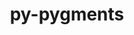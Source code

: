 ---
title: "py-pygments"
layout: cache
categories: [package, develop-2024-02-25]
meta: {"versions": ["2.13.0", "2.16.1"], "compilers": ["apple-clang@=15.0.0", "gcc@=11.1.0", "gcc@=11.4.0", "gcc@=7.5.0", "gcc@=9.4.0", "oneapi@=2024.0.0"], "oss": ["ubuntu18.04", "ubuntu20.04", "ubuntu22.04", "ventura"], "platforms": ["darwin", "linux"], "targets": ["aarch64", "neoverse_v1", "neoverse_v2", "ppc64le", "x86_64_v3"], "stacks": ["data-vis-sdk", "e4s", "e4s-neoverse-v2", "e4s-neoverse_v1", "e4s-oneapi", "e4s-power", "ml-darwin-aarch64-mps", "ml-linux-x86_64-cpu", "ml-linux-x86_64-cuda", "ml-linux-x86_64-rocm", "radiuss", "root"], "num_specs": 17, "num_specs_by_stack": {"ml-darwin-aarch64-mps": 1, "root": 17, "radiuss": 2, "e4s-neoverse_v1": 2, "e4s-power": 2, "data-vis-sdk": 2, "e4s": 3, "e4s-neoverse-v2": 2, "ml-linux-x86_64-cpu": 1, "ml-linux-x86_64-rocm": 1, "ml-linux-x86_64-cuda": 1, "e4s-oneapi": 2}}
spec_details: [{"hash": "zv6b2eqamub3zxcz6ug736pmzotxv3h5", "compiler": "apple-clang@=15.0.0", "versions": ["2.16.1"], "os": "ventura", "platform": "darwin", "target": "aarch64", "variants": ["build_system=python_pip"], "stacks": ["ml-darwin-aarch64-mps", "root"], "size": "-", "tarball": "https://binaries.spack.io/develop-2024-02-25/build_cache/darwin-ventura-aarch64/apple-clang-15.0.0/py-pygments-2.16.1/darwin-ventura-aarch64-apple-clang-15.0.0-py-pygments-2.16.1-zv6b2eqamub3zxcz6ug736pmzotxv3h5.spack"}, {"hash": "ljbb5x2ziceg3wrqdoufjg5dnt4pzs7v", "compiler": "gcc@=7.5.0", "versions": ["2.16.1"], "os": "ubuntu18.04", "platform": "linux", "target": "x86_64_v3", "variants": ["build_system=python_pip"], "stacks": ["radiuss", "root"], "size": "-", "tarball": "https://binaries.spack.io/develop-2024-02-25/build_cache/linux-ubuntu18.04-x86_64_v3/gcc-7.5.0/py-pygments-2.16.1/linux-ubuntu18.04-x86_64_v3-gcc-7.5.0-py-pygments-2.16.1-ljbb5x2ziceg3wrqdoufjg5dnt4pzs7v.spack"}, {"hash": "izjlbzfcntkfdk33rpo6ovpojwezw72k", "compiler": "gcc@=7.5.0", "versions": ["2.13.0"], "os": "ubuntu18.04", "platform": "linux", "target": "x86_64_v3", "variants": ["build_system=python_pip"], "stacks": ["radiuss", "root"], "size": "-", "tarball": "https://binaries.spack.io/develop-2024-02-25/build_cache/linux-ubuntu18.04-x86_64_v3/gcc-7.5.0/py-pygments-2.13.0/linux-ubuntu18.04-x86_64_v3-gcc-7.5.0-py-pygments-2.13.0-izjlbzfcntkfdk33rpo6ovpojwezw72k.spack"}, {"hash": "fulyqlqyxlfozz3rg4k6qdfbarqjlyf6", "compiler": "gcc@=11.4.0", "versions": ["2.16.1"], "os": "ubuntu20.04", "platform": "linux", "target": "neoverse_v1", "variants": ["build_system=python_pip"], "stacks": ["e4s-neoverse_v1", "root"], "size": "-", "tarball": "https://binaries.spack.io/develop-2024-02-25/build_cache/linux-ubuntu20.04-neoverse_v1/gcc-11.4.0/py-pygments-2.16.1/linux-ubuntu20.04-neoverse_v1-gcc-11.4.0-py-pygments-2.16.1-fulyqlqyxlfozz3rg4k6qdfbarqjlyf6.spack"}, {"hash": "kdw5tzhwh2f4moixnksc655qmu7acheg", "compiler": "gcc@=11.4.0", "versions": ["2.16.1"], "os": "ubuntu20.04", "platform": "linux", "target": "neoverse_v1", "variants": ["build_system=python_pip"], "stacks": ["e4s-neoverse_v1", "root"], "size": "-", "tarball": "https://binaries.spack.io/develop-2024-02-25/build_cache/linux-ubuntu20.04-neoverse_v1/gcc-11.4.0/py-pygments-2.16.1/linux-ubuntu20.04-neoverse_v1-gcc-11.4.0-py-pygments-2.16.1-kdw5tzhwh2f4moixnksc655qmu7acheg.spack"}, {"hash": "sttyuzfzqhpg3fadxxtbsawumuxbgzeo", "compiler": "gcc@=9.4.0", "versions": ["2.16.1"], "os": "ubuntu20.04", "platform": "linux", "target": "ppc64le", "variants": ["build_system=python_pip"], "stacks": ["root", "e4s-power"], "size": "-", "tarball": "https://binaries.spack.io/develop-2024-02-25/build_cache/linux-ubuntu20.04-ppc64le/gcc-9.4.0/py-pygments-2.16.1/linux-ubuntu20.04-ppc64le-gcc-9.4.0-py-pygments-2.16.1-sttyuzfzqhpg3fadxxtbsawumuxbgzeo.spack"}, {"hash": "bungoskhyvqmlcc76fizipy32riq52gm", "compiler": "gcc@=9.4.0", "versions": ["2.16.1"], "os": "ubuntu20.04", "platform": "linux", "target": "ppc64le", "variants": ["build_system=python_pip"], "stacks": ["root", "e4s-power"], "size": "-", "tarball": "https://binaries.spack.io/develop-2024-02-25/build_cache/linux-ubuntu20.04-ppc64le/gcc-9.4.0/py-pygments-2.16.1/linux-ubuntu20.04-ppc64le-gcc-9.4.0-py-pygments-2.16.1-bungoskhyvqmlcc76fizipy32riq52gm.spack"}, {"hash": "bcmwvl5e6x63fso7umzt7rtoprf7dihu", "compiler": "gcc@=11.1.0", "versions": ["2.16.1"], "os": "ubuntu20.04", "platform": "linux", "target": "x86_64_v3", "variants": ["build_system=python_pip"], "stacks": ["data-vis-sdk", "root"], "size": "-", "tarball": "https://binaries.spack.io/develop-2024-02-25/build_cache/linux-ubuntu20.04-x86_64_v3/gcc-11.1.0/py-pygments-2.16.1/linux-ubuntu20.04-x86_64_v3-gcc-11.1.0-py-pygments-2.16.1-bcmwvl5e6x63fso7umzt7rtoprf7dihu.spack"}, {"hash": "2zdylbdyggehgwrrw3mulx3xpv5mestj", "compiler": "gcc@=11.1.0", "versions": ["2.16.1"], "os": "ubuntu20.04", "platform": "linux", "target": "x86_64_v3", "variants": ["build_system=python_pip"], "stacks": ["data-vis-sdk", "root"], "size": "-", "tarball": "https://binaries.spack.io/develop-2024-02-25/build_cache/linux-ubuntu20.04-x86_64_v3/gcc-11.1.0/py-pygments-2.16.1/linux-ubuntu20.04-x86_64_v3-gcc-11.1.0-py-pygments-2.16.1-2zdylbdyggehgwrrw3mulx3xpv5mestj.spack"}, {"hash": "6et5ld5em7ahkhuaewhbrcldaw3gyiwz", "compiler": "gcc@=11.4.0", "versions": ["2.16.1"], "os": "ubuntu20.04", "platform": "linux", "target": "x86_64_v3", "variants": ["build_system=python_pip"], "stacks": ["e4s", "root"], "size": "-", "tarball": "https://binaries.spack.io/develop-2024-02-25/build_cache/linux-ubuntu20.04-x86_64_v3/gcc-11.4.0/py-pygments-2.16.1/linux-ubuntu20.04-x86_64_v3-gcc-11.4.0-py-pygments-2.16.1-6et5ld5em7ahkhuaewhbrcldaw3gyiwz.spack"}, {"hash": "7nqu3jr3wojdnsbsqrhwwidyz7dcqe6l", "compiler": "gcc@=11.4.0", "versions": ["2.16.1"], "os": "ubuntu20.04", "platform": "linux", "target": "x86_64_v3", "variants": ["build_system=python_pip"], "stacks": ["e4s", "root"], "size": "-", "tarball": "https://binaries.spack.io/develop-2024-02-25/build_cache/linux-ubuntu20.04-x86_64_v3/gcc-11.4.0/py-pygments-2.16.1/linux-ubuntu20.04-x86_64_v3-gcc-11.4.0-py-pygments-2.16.1-7nqu3jr3wojdnsbsqrhwwidyz7dcqe6l.spack"}, {"hash": "pzx2wsmajinu4g4yqmhixijkwhstq52i", "compiler": "gcc@=11.4.0", "versions": ["2.16.1"], "os": "ubuntu20.04", "platform": "linux", "target": "x86_64_v3", "variants": ["build_system=python_pip"], "stacks": ["e4s", "root"], "size": "-", "tarball": "https://binaries.spack.io/develop-2024-02-25/build_cache/linux-ubuntu20.04-x86_64_v3/gcc-11.4.0/py-pygments-2.16.1/linux-ubuntu20.04-x86_64_v3-gcc-11.4.0-py-pygments-2.16.1-pzx2wsmajinu4g4yqmhixijkwhstq52i.spack"}, {"hash": "iese2ppmjt53yrwa6z47mmmdi2c5lasm", "compiler": "gcc@=11.4.0", "versions": ["2.16.1"], "os": "ubuntu22.04", "platform": "linux", "target": "neoverse_v2", "variants": ["build_system=python_pip"], "stacks": ["root", "e4s-neoverse-v2"], "size": "-", "tarball": "https://binaries.spack.io/develop-2024-02-25/build_cache/linux-ubuntu22.04-neoverse_v2/gcc-11.4.0/py-pygments-2.16.1/linux-ubuntu22.04-neoverse_v2-gcc-11.4.0-py-pygments-2.16.1-iese2ppmjt53yrwa6z47mmmdi2c5lasm.spack"}, {"hash": "qb25hti6ubnbxjj4i3ny2baicwtl665f", "compiler": "gcc@=11.4.0", "versions": ["2.16.1"], "os": "ubuntu22.04", "platform": "linux", "target": "neoverse_v2", "variants": ["build_system=python_pip"], "stacks": ["root", "e4s-neoverse-v2"], "size": "-", "tarball": "https://binaries.spack.io/develop-2024-02-25/build_cache/linux-ubuntu22.04-neoverse_v2/gcc-11.4.0/py-pygments-2.16.1/linux-ubuntu22.04-neoverse_v2-gcc-11.4.0-py-pygments-2.16.1-qb25hti6ubnbxjj4i3ny2baicwtl665f.spack"}, {"hash": "i6yw4m3p3cp6bqrrcf7uwjpufqxmuejh", "compiler": "gcc@=11.4.0", "versions": ["2.16.1"], "os": "ubuntu22.04", "platform": "linux", "target": "x86_64_v3", "variants": ["build_system=python_pip"], "stacks": ["ml-linux-x86_64-cpu", "root", "ml-linux-x86_64-rocm", "ml-linux-x86_64-cuda"], "size": "-", "tarball": "https://binaries.spack.io/develop-2024-02-25/build_cache/linux-ubuntu22.04-x86_64_v3/gcc-11.4.0/py-pygments-2.16.1/linux-ubuntu22.04-x86_64_v3-gcc-11.4.0-py-pygments-2.16.1-i6yw4m3p3cp6bqrrcf7uwjpufqxmuejh.spack"}, {"hash": "nhtn7tahzn5fwj2mgqymaq3xuw742ctq", "compiler": "oneapi@=2024.0.0", "versions": ["2.16.1"], "os": "ubuntu22.04", "platform": "linux", "target": "x86_64_v3", "variants": ["build_system=python_pip"], "stacks": ["e4s-oneapi", "root"], "size": "-", "tarball": "https://binaries.spack.io/develop-2024-02-25/build_cache/linux-ubuntu22.04-x86_64_v3/oneapi-2024.0.0/py-pygments-2.16.1/linux-ubuntu22.04-x86_64_v3-oneapi-2024.0.0-py-pygments-2.16.1-nhtn7tahzn5fwj2mgqymaq3xuw742ctq.spack"}, {"hash": "6lvylnqhsap6les2eevwngf72epsn4za", "compiler": "oneapi@=2024.0.0", "versions": ["2.16.1"], "os": "ubuntu22.04", "platform": "linux", "target": "x86_64_v3", "variants": ["build_system=python_pip"], "stacks": ["e4s-oneapi", "root"], "size": "-", "tarball": "https://binaries.spack.io/develop-2024-02-25/build_cache/linux-ubuntu22.04-x86_64_v3/oneapi-2024.0.0/py-pygments-2.16.1/linux-ubuntu22.04-x86_64_v3-oneapi-2024.0.0-py-pygments-2.16.1-6lvylnqhsap6les2eevwngf72epsn4za.spack"}]
---